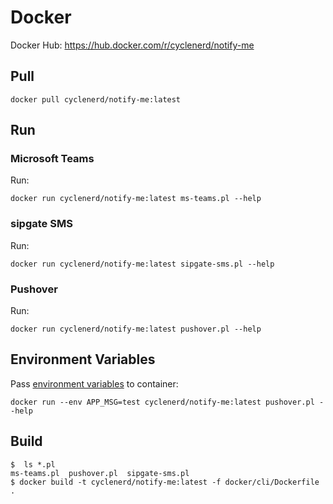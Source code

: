 
# Docker

Docker Hub: <https://hub.docker.com/r/cyclenerd/notify-me>

## Pull

```shell
docker pull cyclenerd/notify-me:latest
```

## Run

### Microsoft Teams

Run:
```shell
docker run cyclenerd/notify-me:latest ms-teams.pl --help
```

### sipgate SMS

Run:
```shell
docker run cyclenerd/notify-me:latest sipgate-sms.pl --help
```

### Pushover

Run:
```shell
docker run cyclenerd/notify-me:latest pushover.pl --help
```

## Environment Variables

Pass [environment variables](../README.md#environment-variables) to container:
```shell
docker run --env APP_MSG=test cyclenerd/notify-me:latest pushover.pl --help
```

## Build

```text
$  ls *.pl
ms-teams.pl  pushover.pl  sipgate-sms.pl
$ docker build -t cyclenerd/notify-me:latest -f docker/cli/Dockerfile .
```
